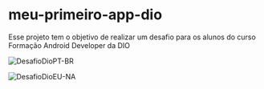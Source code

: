 # meu-primeiro-app-dio
Esse projeto tem o objetivo de realizar um desafio para os alunos do curso Formação Android Developer da DIO

![DesafioDioPT-BR](https://user-images.githubusercontent.com/89549482/219871467-cd9bc33b-1f76-418b-ba98-97dfcb0b1127.jpeg)

![DesafioDioEU-NA](https://user-images.githubusercontent.com/89549482/219871469-f4c9aef7-c4c3-4b58-9193-6b6ce4c7d31b.jpeg)
